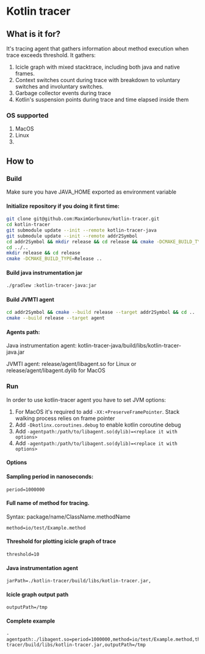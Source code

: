# Kotlin tracer
## What is it for?
It's tracing agent that gathers information about method execution when trace exceeds threshold. It gathers: 
1. Icicle graph with mixed stacktrace, including both java and native frames.
2. Context switches count during trace with breakdown to voluntary switches and involuntary switches.
3. Garbage collector events during trace
4. Kotlin's suspension points during trace and time elapsed inside them

### OS supported
1. MacOS
2. Linux
3. 
## How to 

### Build
Make sure you have JAVA_HOME exported as environment variable
#### Initialize repository if you doing it first time:
```bash
git clone git@github.com:MaximGorbunov/kotlin-tracer.git
cd kotlin-tracer
git submodule update --init --remote kotlin-tracer-java
git submodule update --init --remote addr2Symbol
cd addr2Symbol && mkdir release && cd release && cmake -DCMAKE_BUILD_TYPE=Release ..
cd ../..
mkdir release && cd release
cmake -DCMAKE_BUILD_TYPE=Release ..
```
#### Build java instrumentation jar
```bash
./gradlew :kotlin-tracer-java:jar
```
#### Build JVMTI agent
```bash
cd addr2Symbol && cmake --build release --target addr2Symbol && cd .. 
cmake --build release --target agent
```
#### Agents path:
Java instrumentation agent: kotlin-tracer-java/build/libs/kotlin-tracer-java.jar

JVMTI agent: release/agent/libagent.so for Linux or release/agent/libagent.dylib for MacOS

### Run
In order to use kotlin-tracer agent you have to set JVM options:
1. For MacOS it's required to add `-XX:+PreserveFramePointer`. Stack walking process relies on frame pointer
2. Add ```-Dkotlinx.coroutines.debug``` to enable kotlin coroutine debug
3. Add ```-agentpath:/path/to/libagent.so(dylib)=<replace it with options>```
4. Add ```-agentpath:/path/to/libagent.so(dylib)=<replace it with options>```
#### Options
#### Sampling period in nanoseconds:
```text 
period=1000000
```
#### Full name of method for tracing. 
Syntax: package/name/ClassName.methodName
```text
method=io/test/Example.method
```
#### Threshold for plotting icicle graph of trace
```text
threshold=10
```
#### Java instrumentation agent
```text
jarPath=./kotlin-tracer/build/libs/kotlin-tracer.jar,
```
#### Icicle graph output path
```text
outputPath=/tmp
```

#### Complete example
```text
-agentpath:./libagent.so=period=1000000,method=io/test/Example.method,threshold=10,jarPath=./kotlin-tracer/build/libs/kotlin-tracer.jar,outputPath=/tmp
```
